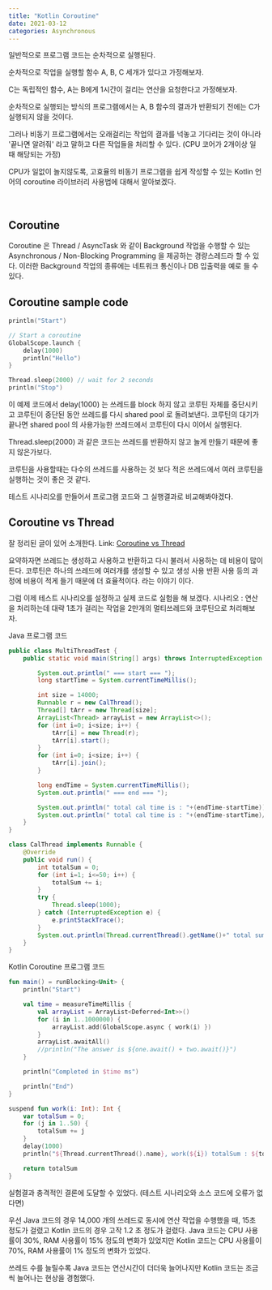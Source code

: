 ```yaml
---
title: "Kotlin Coroutine"
date: 2021-03-12
categories: Asynchronous
---
```


일반적으로 프로그램 코드는 순차적으로 실행된다. 

순차적으로 작업을 실행할 함수 A, B, C 세개가 있다고 가정해보자. 

C는 독립적인 함수, A는 B에게 1시간이 걸리는 연산을 요청한다고 가정해보자. 

순차적으로 실행되는 방식의 프로그램에서는 A, B 함수의 결과가 반환되기 전에는 C가 실행되지 않을 것이다.

그러나 비동기 프로그램에서는 오래걸리는 작업의 결과를 넉놓고 기다리는 것이 아니라 '끝나면 알려줘' 라고 말하고 다른 작업들을 처리할 수 있다. 
(CPU 코어가 2개이상 일 때 해당되는 가정)

CPU가 일없이 놀지않도록, 고효율의 비동기 프로그램을 쉽게 작성할 수 있는 Kotlin 언어의 coroutine 라이브러리 사용법에 대해서 알아보겠다. 
<br><br><br>

## Coroutine
Coroutine 은 Thread / AsyncTask 와 같이 Background 작업을 수행할 수 있는 Asynchronous / Non-Blocking 
Programming 을 제공하는 경량스레드라 할 수 있다. 이러한 Background 작업의 종류에는 네트워크 통신이나 DB 입출력을 예로 들 수 있다.

## Coroutine sample code
```kotlin
println("Start")

// Start a coroutine
GlobalScope.launch {
    delay(1000)
    println("Hello")
}

Thread.sleep(2000) // wait for 2 seconds
println("Stop")
```
이 예제 코드에서 delay(1000) 는 쓰레드를 block 하지 않고 코루틴 자체를 중단시키고 코루틴이 중단된 동안 쓰레드를 다시 shared pool 로 돌려보낸다.
코루틴의 대기가 끝나면 shared pool 의 사용가능한 쓰레드에서 코루틴이 다시 이어서 실행된다. 

Thread.sleep(2000) 과 같은 코드는 쓰레드를 반환하지 않고 놀게 만들기 때문에 좋지 않은가보다.

코루틴을 사용할때는 다수의 쓰레드를 사용하는 것 보다 적은 쓰레드에서 여러 코루틴을 실행하는 것이 좋은 것 같다. 

테스트 시나리오를 만들어서 프로그램 코드와 그 실행결과로 비교해봐야겠다. 

## Coroutine vs Thread
잘 정리된 글이 있어 소개한다. Link: [Coroutine vs Thread](https://aaronryu.github.io/2019/05/27/coroutine-and-thread/)

요약하자면 쓰레드는 생성하고 사용하고 반환하고 다시 불러서 사용하는 데 비용이 많이 든다. 
코루틴은 하나의 쓰레드에 여러개를 생성할 수 있고 생성 사용 반환 사용 등의 과정에 비용이 적게 들기 때문에 더 효율적이다. 
라는 이야기 이다. 

그럼 이제 테스트 시나리오를 설정하고 실제 코드로 실험을 해 보겠다. 
시나리오 : 연산을 처리하는데 대략 1초가 걸리는 작업을 2만개의 멀티쓰레드와 코루틴으로 처리해보자.

Java 프로그램 코드
```java
public class MultiThreadTest {
    public static void main(String[] args) throws InterruptedException {

        System.out.println(" === start === ");
        long startTime = System.currentTimeMillis();

        int size = 14000;
        Runnable r = new CalThread();
        Thread[] tArr = new Thread[size];
        ArrayList<Thread> arrayList = new ArrayList<>();
        for (int i=0; i<size; i++) {
            tArr[i] = new Thread(r);
            tArr[i].start();
        }
        for (int i=0; i<size; i++) {
            tArr[i].join();
        }

        long endTime = System.currentTimeMillis();
        System.out.println(" === end === ");

        System.out.println(" total cal time is : "+(endTime-startTime));
        System.out.println(" total cal time is : "+(endTime-startTime)/1000);
    }
}

class CalThread implements Runnable {
    @Override
    public void run() {
        int totalSum = 0;
        for (int i=1; i<=50; i++) {
            totalSum += i;
        }
        try {
            Thread.sleep(1000);
        } catch (InterruptedException e) {
            e.printStackTrace();
        }
        System.out.println(Thread.currentThread().getName()+" total sum : "+totalSum);
    }
}
```

Kotlin Coroutine 프로그램 코드
```kotlin
fun main() = runBlocking<Unit> {
    println("Start")

    val time = measureTimeMillis {
        val arrayList = ArrayList<Deferred<Int>>()
        for (i in 1..1000000) {
            arrayList.add(GlobalScope.async { work(i) })
        }
        arrayList.awaitAll()
        //println("The answer is ${one.await() + two.await()}")
    }

    println("Completed in $time ms")

    println("End")
}

suspend fun work(i: Int): Int {
    var totalSum = 0;
    for (j in 1..50) {
        totalSum += j
    }
    delay(1000)
    println("${Thread.currentThread().name}, work(${i}) totalSum : ${totalSum}")

    return totalSum
}
```

실험결과 충격적인 결론에 도달할 수 있었다. (테스트 시나리오와 소스 코드에 오류가 없다면)

우선 Java 코드의 경우 14,000 개의 쓰레드로 동시에 연산 작업을 수행했을 때, 15초 정도가 걸렸고 Kotlin 코드의 경우 고작 1.2 초 정도가 걸렸다. 
Java 코드는 CPU 사용률이 30%, RAM 사용률이 15% 정도의 변화가 있었지만
Kotlin 코드는 CPU 사용률이 70%, RAM 사용률이 1% 정도의 변화가 있었다. 

쓰레드 수를 늘릴수록 Java 코드는 연산시간이 더더욱 늘어나지만 Kotlin 코드는 조금씩 늘어나는 현상을 경험했다. 

